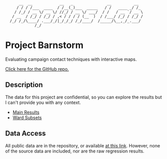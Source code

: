 ```
      __  __            __   _               __          __  
     / / / /___  ____  / /__(_)___  _____   / /   ____ _/ /_ 
    / /_/ / __ \/ __ \/ //_/ / __ \/ ___/  / /   / __ `/ __ \
   / __  / /_/ / /_/ / ,< / / / / (__  )  / /___/ /_/ / /_/ /
  /_/ /_/\____/ .___/_/|_/_/_/ /_/____/  /_____/\__,_/_.___/ 
             /_/                                             
```
# Project Barnstorm
Evaluating campaign contact techniques with interactive maps.

[Click here for the GitHub repo.](https://github.com/UnlikelyVolcano/project-barnstorm)

## Description
The data for this project are confidential, so you can explore the results but I can't provide you with any context.
- [Main Results](https://unlikelyvolcano.github.io/project-barnstorm/Results.html)
- [Ward Subsets](https://unlikelyvolcano.github.io/project-barnstorm/Ward_Subsets.html)

## Data Access
All public data are in the repository, or available [at this link](https://upenn.box.com/v/project-barnstorm). However, none of the source data are included, nor are the raw regression results.
